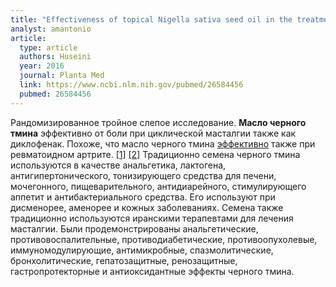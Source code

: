 ```yaml
---
title: "Effectiveness of topical Nigella sativa seed oil in the treatment of cyclic mastalgia: A randomized, triple-blind, active, and placebo-controlled clinical trial"
analyst: amantonio
article:
  type: article
  authors: Huseini
  year: 2016
  journal: Planta Med
  link: https://www.ncbi.nlm.nih.gov/pubmed/26584456
  pubmed: 26584456
---
```


Рандомизированное тройное слепое исследование. **Mасло черного тмина** эффективно от боли при циклической масталгии также как диклофенак.
Похоже, что масло черного тмина [эффективно](https://www.ncbi.nlm.nih.gov/pubmed/30097124) также при ревматоидном артрите. [[1]](https://www.ncbi.nlm.nih.gov/pubmed/28195061) [[2]](https://www.ncbi.nlm.nih.gov/pubmed/29705470)
Традиционно семена черного тмина используются в качестве анальгетика, лактогена, антигипертонического, тонизирующего средства для печени, мочегонного, пищеварительного, антидиарейного, стимулирующего аппетит и антибактериального средства. Его используют при дисменорее, аменорее и кожных заболеваниях.
Семена также традиционно используются иранскими терапевтами для лечения масталгии. Были продемонстрированы анальгетические, противовоспалительные, противодиабетические, противоопухолевые, иммуномодулирующие, антимикробные, спазмолитические, бронхолитические, гепатозащитные, ренозащитные, гастропротекторные и антиоксидантные эффекты черного тмина.
